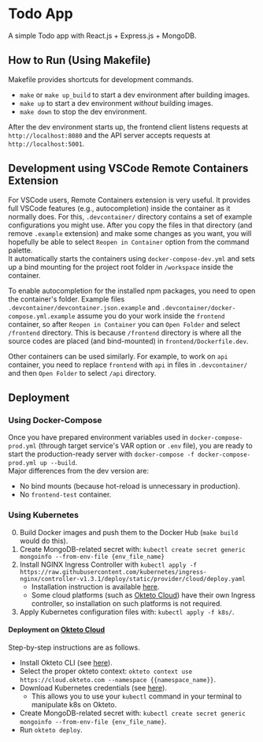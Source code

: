 # Todo App
A simple Todo app with React.js + Express.js + MongoDB.  

## How to Run (Using Makefile)
Makefile provides shortcuts for development commands.
- `make` or `make up_build` to start a dev environment after building images.
- `make up` to start a dev environment *without* building images.
- `make down` to stop the dev environment.

After the dev environment starts up, the frontend client listens requests at `http://localhost:8080` and the API server accepts requests at `http://localhost:5001`.

## Development using VSCode Remote Containers Extension
For VSCode users, Remote Containers extension is very useful.
It provides full VSCode features (e.g., autocompletion) inside the container as it normally does.
For this, `.devcontainer/` directory contains a set of example configurations you might use.
After you copy the files in that directory (and remove `.example` extension) and make some changes as you want, you will hopefully be able to select `Reopen in Container` option from the command palette.  
It automatically starts the containers using `docker-compose-dev.yml` and sets up a bind mounting for the project root folder in `/workspace` inside the container.

To enable autocompletion for the installed npm packages, you need to open the container's folder.
Example files `.devcontainer/devcontainer.json.example` and `.devcontainer/docker-compose.yml.example` assume you do your work inside the `frontend` container, so after `Reopen in Container` you can `Open Folder` and select `/frontend` directory.
This is because `/frontend` directory is where all the source codes are placed (and bind-mounted) in `frontend/Dockerfile.dev`.

Other containers can be used similarly.
For example, to work on `api` container, you need to replace `frontend` with `api` in files in `.devcontainer/` and then `Open Folder` to select `/api` directory.

## Deployment
### Using Docker-Compose
Once you have prepared environment variables used in `docker-compose-prod.yml` (through target service's VAR option or `.env` file), you are ready to start the production-ready server with `docker-compose -f docker-compose-prod.yml up --build`.  
Major differences from the dev version are:
- No bind mounts (because hot-reload is unnecessary in production).
- No `frontend-test` container.

### Using Kubernetes
0. Build Docker images and push them to the Docker Hub (`make build` would do this).
1. Create MongoDB-related secret with: `kubectl create secret generic mongoinfo --from-env-file {env_file_name}`
2. Install NGINX Ingress Controller with `kubectl apply -f https://raw.githubusercontent.com/kubernetes/ingress-nginx/controller-v1.3.1/deploy/static/provider/cloud/deploy.yaml`
    - Installation instruction is available [here](https://kubernetes.github.io/ingress-nginx/deploy/).
    - Some cloud platforms (such as [Okteto Cloud](https://www.okteto.com/)) have their own Ingress controller, so installation on such platforms is not required.
3. Apply Kubernetes configuration files with: `kubectl apply -f k8s/`.

#### Deployment on [Okteto Cloud](https://www.okteto.com/)
Step-by-step instructions are as follows.
- Install Okteto CLI (see [here](https://www.okteto.com/docs/getting-started/)).
- Select the proper okteto context: `okteto context use https://cloud.okteto.com --namespace {{namespace_name}}`.
- Download Kubernetes credentials (see [here](https://www.okteto.com/docs/cloud/credentials/)).
    - This allows you to use your `kubectl` command in your terminal to manipulate k8s on Okteto.
- Create MongoDB-related secret with: `kubectl create secret generic mongoinfo --from-env-file {env_file_name}`.
- Run `okteto deploy`.
